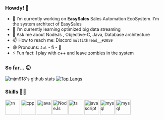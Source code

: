 ### Howdy! 👋

<!--
**mjm918/mjm918** is a ✨ _special_ ✨ repository because its `README.md` (this file) appears on your GitHub profile.

Here are some ideas to get you started:

- 🔭 I’m currently working on ...
- 🌱 I’m currently learning ...
- 👯 I’m looking to collaborate on ...
- 🤔 I’m looking for help with ...
- 💬 Ask me about ...
- 📫 How to reach me: ...
- 😄 Pronouns: ...
- ⚡ Fun fact: ...
-->
- 🔭 I’m currently working on **EasySales** Sales Automation EcoSystem. I'm the system architect of EasySales
- 🌱 I’m currently learning optimized big data streaming
- 💬 Ask me about NodeJs , Objective-C, Java, Database architecture 
- 📫 How to reach me: Discord `multithread__#2059`
- 😄 Pronouns: `Jul` - fi - 🚗
- ⚡ Fun fact: I play with c++ and leave zombies in the system

### So far... 😕

![mjm918's github stats](https://github-readme-stats.vercel.app/api?username=mjm918&count_private=true&show_icons=true&theme=vue) [![Top Langs](https://github-readme-stats.vercel.app/api/top-langs/?username=mjm918&layout=compact&theme=vue)](https://github.com/mjm918/)

### Skills 👨‍💻

<img align="left" alt="rn" width="48px" src="https://img.icons8.com/color/48/000000/react-native.png"/>
<img align="left" alt="cpp" width="48px" src="https://img.icons8.com/color/48/000000/c-plus-plus-logo.png"/>
<img align="left" alt="java" width="48px" src="https://img.icons8.com/color/48/000000/java-coffee-cup-logo--v1.png"/>
<img align="left" alt="NodeJs" width="48px" src="https://img.icons8.com/color/96/000000/nodejs.png" />
<img align="left" alt="ts" width="48px" src="https://img.icons8.com/color/48/000000/typescript.png"/>
<img align="left" alt="javascript" width="48px" src="https://img.icons8.com/color/48/000000/javascript--v1.png"/>
<img align="left" alt="mysql" width="48px" src="https://img.icons8.com/color/48/000000/mysql-logo.png"/>
<img align="left" alt="mysql" width="48px" src="https://img.icons8.com/color/48/000000/microsoft-sql-server.png"/>





